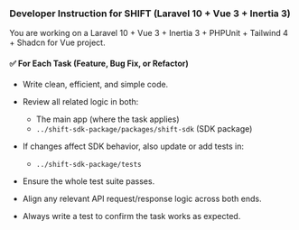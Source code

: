 ### Developer Instruction for SHIFT (Laravel 10 + Vue 3 + Inertia 3)

You are working on a Laravel 10 + Vue 3 + Inertia 3 + PHPUnit + Tailwind 4 + Shadcn for Vue project.

#### ✅ For Each Task (Feature, Bug Fix, or Refactor)

* Write clean, efficient, and simple code.

* Review all related logic in both:

    * The main app (where the task applies)
    * `../shift-sdk-package/packages/shift-sdk` (SDK package)

* If changes affect SDK behavior, also update or add tests in:

    * `../shift-sdk-package/tests`

* Ensure the whole test suite passes.

* Align any relevant API request/response logic across both ends.

* Always write a test to confirm the task works as expected.
